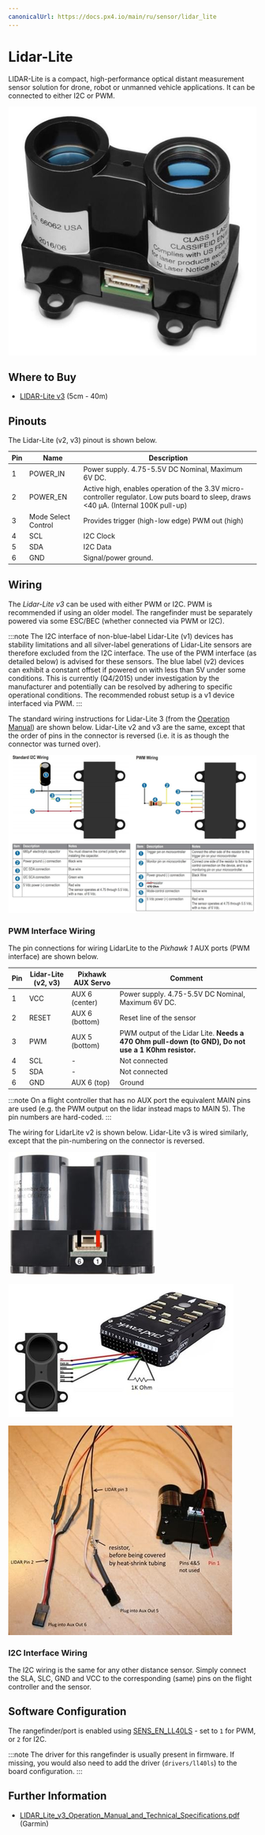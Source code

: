```yaml
---
canonicalUrl: https://docs.px4.io/main/ru/sensor/lidar_lite
---
```


# Lidar-Lite

LIDAR-Lite is a compact, high-performance optical distant measurement sensor solution for drone, robot or unmanned vehicle applications. It can be connected to either I2C or PWM.

![LidarLite v3](../../assets/hardware/sensors/lidar_lite/lidar_lite_v3.jpg)

## Where to Buy

* [LIDAR-Lite v3](https://buy.garmin.com/en-AU/AU/p/557294) (5cm - 40m)

## Pinouts

The Lidar-Lite (v2, v3) pinout is shown below.

| Pin | Name                | Description                                                                                                                           |
| --- | ------------------- | ------------------------------------------------------------------------------------------------------------------------------------- |
| 1   | POWER_IN            | Power supply. 4.75-5.5V DC Nominal, Maximum 6V DC.                                                                                    |
| 2   | POWER_EN            | Active high, enables operation of the 3.3V micro-controller regulator. Low puts board to sleep, draws <40 μA. (Internal 100K pull-up) |
| 3   | Mode Select Control | Provides trigger (high-low edge) PWM out (high)                                                                                       |
| 4   | SCL                 | I2C Clock                                                                                                                             |
| 5   | SDA                 | I2C Data                                                                                                                              |
| 6   | GND                 | Signal/power ground.                                                                                                                  |

## Wiring

The *Lidar-Lite v3* can be used with either PWM or I2C. PWM is recommended if using an older model. The rangefinder must be separately powered via some ESC/BEC (whether connected via PWM or I2C).

:::note
The I2C interface of non-blue-label Lidar-Lite (v1) devices has stability limitations and all silver-label generations of Lidar-Lite sensors are therefore excluded from the I2C interface. The use of the PWM interface (as detailed below) is advised for these sensors. The blue label (v2) devices can exhibit a constant offset if powered on with less than 5V under some conditions. This is currently (Q4/2015) under investigation by the manufacturer and potentially can be resolved by adhering to specific operational conditions. The recommended robust setup is a v1 device interfaced via PWM.
:::

The standard wiring instructions for Lidar-Lite 3 (from the [Operation Manual](http://static.garmin.com/pumac/LIDAR_Lite_v3_Operation_Manual_and_Technical_Specifications.pdf)) are shown below. Lidar-Lite v2 and v3 are the same, except that the order of pins in the connector is reversed (i.e. it is as though the connector was turned over).

![LidarLite v3 - Standard Wiring from Garmin Specification](../../assets/hardware/sensors/lidar_lite/lidar_lite2_standard_wiring_spec.jpg)

### PWM Interface Wiring

The pin connections for wiring LidarLite to the *Pixhawk 1* AUX ports (PWM interface) are shown below.

| Pin | Lidar-Lite (v2, v3) | Pixhawk AUX Servo | Comment                                                                                             |
| --- | ------------------- | ----------------- | --------------------------------------------------------------------------------------------------- |
| 1   | VCC                 | AUX 6 (center)    | Power supply. 4.75-5.5V DC Nominal, Maximum 6V DC.                                                  |
| 2   | RESET               | AUX 6 (bottom)    | Reset line of the sensor                                                                            |
| 3   | PWM                 | AUX 5 (bottom)    | PWM output of the Lidar Lite. **Needs a 470 Ohm pull-down (to GND), Do not use a 1 K0hm resistor.** |
| 4   | SCL                 | -                 | Not connected                                                                                       |
| 5   | SDA                 | -                 | Not connected                                                                                       |
| 6   | GND                 | AUX 6 (top)       | Ground                                                                                              |

:::note
On a flight controller that has no AUX port the equivalent MAIN pins are used (e.g. the PWM output on the lidar instead maps to MAIN 5). The pin numbers are hard-coded.
:::

The wiring for LidarLite v2 is shown below. Lidar-Lite v3 is wired similarly, except that the pin-numbering on the connector is reversed.

![Lidar Lite 2 Interface wiring](../../assets/hardware/sensors/lidar_lite/lidar_lite_2_interface_wiring.jpg)

![Lidar Lite 2 Interface wiring](../../assets/hardware/sensors/lidar_lite/lidarlite_wiring_scheme_pixhawk.jpg)

![Lidar Lite 2 pins/cabling](../../assets/hardware/sensors/lidar_lite/lidarlite_wiring_pins_cables.jpg)

### I2C Interface Wiring

The I2C wiring is the same for any other distance sensor. Simply connect the SLA, SLC, GND and VCC to the corresponding (same) pins on the flight controller and the sensor.

## Software Configuration

The rangefinder/port is enabled using [SENS_EN_LL40LS](../advanced_config/parameter_reference.md#SENS_EN_LL40LS) - set to `1` for PWM, or `2` for I2C.

:::note
The driver for this rangefinder is usually present in firmware. If missing, you would also need to add the driver (`drivers/ll40ls`) to the board configuration.
:::

## Further Information

* [LIDAR_Lite_v3_Operation_Manual_and_Technical_Specifications.pdf](http://static.garmin.com/pumac/LIDAR_Lite_v3_Operation_Manual_and_Technical_Specifications.pdf) (Garmin)